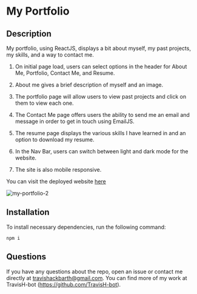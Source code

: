 # My Portfolio

## Description

My portfolio, using ReactJS, displays a bit about myself, my past projects, my skills, and a way to contact me.

1. On initial page load, users can select options in the header for About Me, Portfolio, Contact Me, and Resume.

2. About me gives a brief description of myself and an image.

3. The portfolio page will allow users to view past projects and click on them to view each one.

4. The Contact Me page offers users the ability to send me an email and message in order to get in touch using EmailJS.

5. The resume page displays the various skills I have learned in and an option to download my resume.

6. In the Nav Bar, users can switch between light and dark mode for the website.

7. The site is also mobile responsive.

You can visit the deployed website [here](https://travish-bot.github.io/My-Portfolio/)

![my-portfolio-2](https://github.com/TravisH-bot/My-Portfolio/assets/79767820/52a3ca94-cfa9-45e8-b0a8-71f2ff0a0260)


## Installation

To install necessary dependencies, run the following command:

```
npm i
```

## Questions

If you have any questions about the repo, open an issue or contact me directly at travishackbarth@gmail.com. You can find more of my work at TravisH-bot (https://github.com/TravisH-bot).
